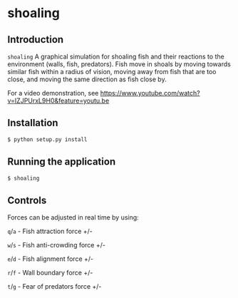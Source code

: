 shoaling
========

## Introduction

`shoaling` A graphical simulation for shoaling fish and their reactions to the environment (walls, fish, predators). Fish move in shoals by moving towards similar fish within a radius of vision, moving away from fish that are too close, and moving the same direction as fish close by.

For a video demonstration, see https://www.youtube.com/watch?v=IZJPUrxL9H0&feature=youtu.be

## Installation

```sh
$ python setup.py install
```

## Running the application

```sh
$ shoaling
```

## Controls

Forces can be adjusted in real time by using:

`q`/`a` - Fish attraction force +/-

`w`/`s` - Fish anti-crowding force +/-

`e`/`d` - Fish alignment force +/-

`r`/`f` - Wall boundary force +/-

`t`/`g` - Fear of predators force +/-
